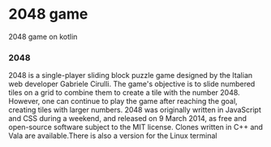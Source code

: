 # 2048 game
2048 game on kotlin
### 2048 

2048 is a single-player sliding block puzzle game designed by the Italian web developer Gabriele Cirulli. The game's objective is to slide numbered tiles on a grid to combine them to create a tile with the number 2048. However, one can continue to play the game after reaching the goal, creating tiles with larger numbers.
2048 was originally written in JavaScript and CSS during a weekend, and released on 9 March 2014, as free and open-source software subject to the MIT license. Clones written in C++ and Vala are available.There is also a version for the Linux terminal
